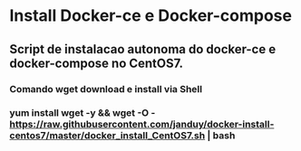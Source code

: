 # Install Docker-ce e Docker-compose

## Script de instalacao autonoma do docker-ce e docker-compose no CentOS7.

### Comando wget download e install via Shell

### yum install wget -y && wget -O - https://raw.githubusercontent.com/janduy/docker-install-centos7/master/docker_install_CentOS7.sh | bash

